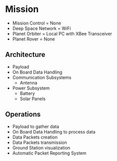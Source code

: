 Mission
==

- Mission Control 	 = 	None
- Deep Space Network = 	WiFi
- Planet Orbiter	 = 	Local PC with XBee Transceiver
- Planet Rover 		 =	None

## Architecture

- Payload
- On Board Data Handling
- Communication Subsystems
  - Antenna
- Power Subsystem
  - Battery
  - Solar Panels

## Operations

- Payload to gather data
- On Board Data Handling to process data
- Data Packets creation
- Data Packets transmission
- Ground Station visualization
- Automatic Packet Reporting System
